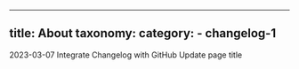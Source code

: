 ---
title: About
taxonomy:
    category:
        - changelog-1
  ---
2023-03-07
Integrate Changelog with GitHub
Update page title
